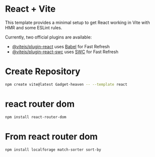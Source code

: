 # React + Vite

This template provides a minimal setup to get React working in Vite with HMR and some ESLint rules.

Currently, two official plugins are available:

- [@vitejs/plugin-react](https://github.com/vitejs/vite-plugin-react/blob/main/packages/plugin-react/README.md) uses [Babel](https://babeljs.io/) for Fast Refresh
- [@vitejs/plugin-react-swc](https://github.com/vitejs/vite-plugin-react-swc) uses [SWC](https://swc.rs/) for Fast Refresh


# Create Repository

```sh
npm create vite@latest Gadget-heaven -- --template react
```

# react router dom

```sh
npm install react-router-dom
```

# From react router dom

```sh
npm install localforage match-sorter sort-by
```
